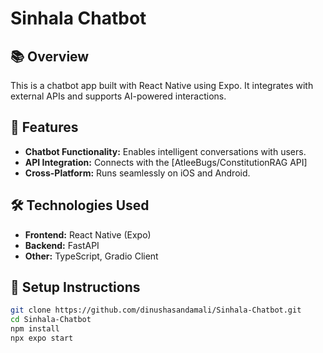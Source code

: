 # Sinhala Chatbot

## 📚 Overview
This is a chatbot app built with React Native using Expo. It integrates with external APIs and supports AI-powered interactions.

## 🚀 Features
- **Chatbot Functionality:** Enables intelligent conversations with users.
- **API Integration:** Connects with the [AtleeBugs/ConstitutionRAG API]
- **Cross-Platform:** Runs seamlessly on iOS and Android.

## 🛠️ Technologies Used
- **Frontend:** React Native (Expo)
- **Backend:** FastAPI
- **Other:** TypeScript, Gradio Client

## 📝 Setup Instructions
   ```bash
   git clone https://github.com/dinushasandamali/Sinhala-Chatbot.git
   cd Sinhala-Chatbot
   npm install
   npx expo start

